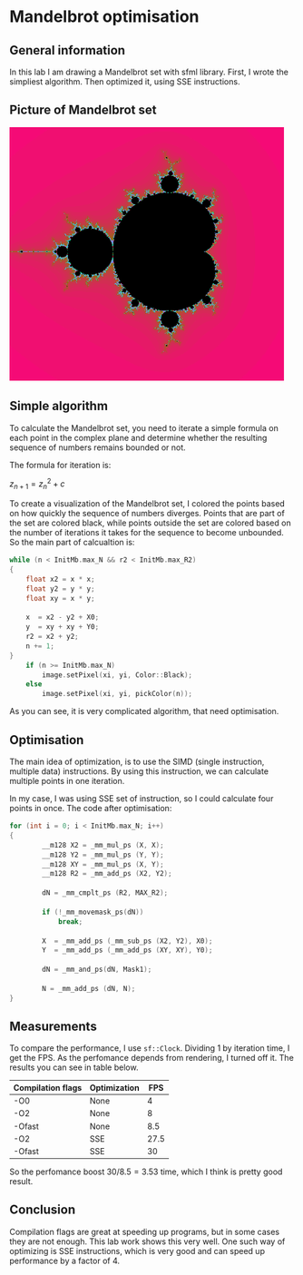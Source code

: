 # Mandelbrot optimisation
## General information
In this lab I am drawing a Mandelbrot set with sfml library. First, I wrote the simpliest algorithm. Then optimized it, using SSE instructions.

## Picture of Mandelbrot set
![Picture](img/MandelbrotSet.png)
## Simple algorithm
To calculate the Mandelbrot set, you need to iterate a simple formula on each point in the complex plane and
determine whether the resulting sequence of numbers remains bounded or not.

The formula for iteration is:

$z_{n+1} = z_n^2 + c$

To create a visualization of the Mandelbrot set, I colored the points based on how quickly the sequence of numbers diverges. 
Points that are part of the set are colored black, while points outside the set are colored based on the number of iterations it takes for the sequence to become unbounded.
So the main part of calcualtion is:
~~~C++
while (n < InitMb.max_N && r2 < InitMb.max_R2)
{
    float x2 = x * x;
    float y2 = y * y;
    float xy = x * y;

    x  = x2 - y2 + X0;
    y  = xy + xy + Y0;
    r2 = x2 + y2;
    n += 1;
}
    if (n >= InitMb.max_N)
        image.setPixel(xi, yi, Color::Black);
    else
        image.setPixel(xi, yi, pickColor(n));
~~~
As you can see, it is very complicated algorithm, that need optimisation.

## Optimisation

The main idea of optimization, is to use the SIMD (single instruction, multiple data) instructions. By using this instruction, 
we can calculate multiple points in one iteration.

In my case, I was using SSE set of instruction, so I could calculate four points in once.
The code after optimisation:
~~~C++
for (int i = 0; i < InitMb.max_N; i++)
{
        __m128 X2 = _mm_mul_ps (X, X);
        __m128 Y2 = _mm_mul_ps (Y, Y);
        __m128 XY = _mm_mul_ps (X, Y);
        __m128 R2 = _mm_add_ps (X2, Y2);

        dN = _mm_cmplt_ps (R2, MAX_R2);

        if (!_mm_movemask_ps(dN))
            break;

        X  = _mm_add_ps (_mm_sub_ps (X2, Y2), X0);
        Y  = _mm_add_ps (_mm_add_ps (XY, XY), Y0);

        dN = _mm_and_ps(dN, Mask1);

        N = _mm_add_ps (dN, N);
}
~~~
## Measurements

To compare the performance, I use ```sf::Clock```. Dividing 1 by iteration time, I get the FPS. 
As the perfomance depends from rendering, I turned off it. The results you can see in table below.

| Compilation flags | Optimization | FPS |
|-------------------|--------------|-----|
| -O0               |     None     | 4   |
| -O2               |     None     | 8   |
| -Ofast            |     None     | 8.5 |
| -O2               |     SSE      | 27.5|
| -Ofast            |     SSE      | 30  |

So the perfomance boost $30/8.5 = 3.53$ time, which I think is pretty good result.

## Conclusion

Compilation flags are great at speeding up programs, but in some cases they are not enough. This lab work shows this very well. 
One such way of optimizing is SSE instructions, which is very good and can speed up performance by a factor of 4.
